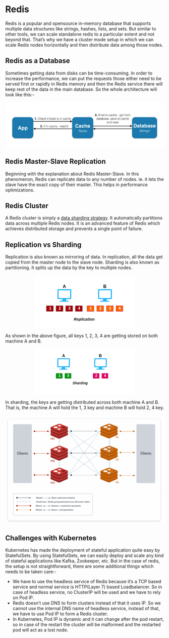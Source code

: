 # Redis

Redis is a popular and opensource in-memory database that supports multiple data structures like strings, hashes, lists, and sets. But similar to other tools, we can scale standalone redis to a particular extent and not beyond that. That’s why we have a cluster mode setup in which we can scale Redis nodes horizontally and then distribute data among those nodes.

## Redis as a Database

Sometimes getting data from disks can be time-consuming. In order to increase the performance, we can put the requests those either need to be served first or rapidly in Redis memory and then the Redis service there will keep rest of the data in the main database. So the whole architecture will look like this:-

![](./images/redis-as-database.png)

## Redis Master-Slave Replication

Beginning with the explanation about Redis Master-Slave. In this phenomenon, Redis can replicate data to any number of nodes. ie. it lets the slave have the exact copy of their master. This helps in performance optimizations.

## Redis Cluster

A Redis cluster is simply a [data sharding strategy](https://www.digitalocean.com/community/tutorials/understanding-database-sharding). It automatically partitions data across multiple Redis nodes. It is an advanced feature of Redis which achieves distributed storage and prevents a single point of failure.

## Replication vs Sharding

Replication is also known as mirroring of data. In replication, all the data get copied from the master node to the slave node.
Sharding is also known as partitioning. It splits up the data by the key to multiple nodes.

<div align="center">
    <img src="./images/redis-replication.png">
</div>

As shown in the above figure, all keys 1, 2, 3, 4 are getting stored on both machine A and B.

<div align="center">
    <img src="./images/redis-sharding.png">
</div>

In sharding, the keys are getting distributed across both machine A and B. That is, the machine A will hold the 1, 3 key and machine B will hold 2, 4 key.

![](./images/redis-cluster.png)

## Challenges with Kubernetes

Kubernetes has made the deployment of stateful application quite easy by StatefulSets. By using StatefulSets, we can easily deploy and scale any kind of stateful applications like Kafka, Zookeeper, etc.
But in the case of redis, the setup is not straightforward, there are some additional things which needs to be taken care:-

- We have to use the headless service of Redis because it’s a TCP based service and normal service is HTTP(Layer 7) based Loadbalancer. So in case of headless service, no ClusterIP will be used and we have to rely on Pod IP.
- Redis doesn’t use DNS to form clusters instead of that it uses IP. So we cannot use the internal DNS name of headless service, instead of that, we have to use Pod IP to form a Redis cluster.
- In Kubernetes, Pod IP is dynamic and it can change after the pod restart, so in case of the restart the cluster will be malformed and the restarted pod will act as a lost node.
